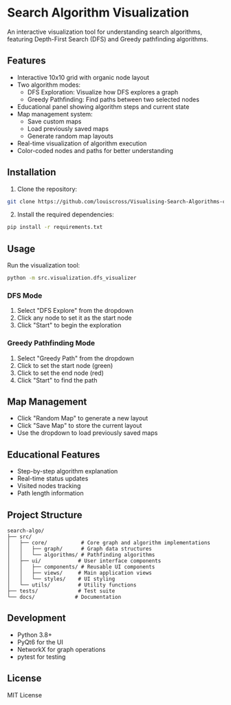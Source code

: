 # Search Algorithm Visualization

An interactive visualization tool for understanding search algorithms, featuring Depth-First Search (DFS) and Greedy pathfinding algorithms.

## Features

- Interactive 10x10 grid with organic node layout
- Two algorithm modes:
  - DFS Exploration: Visualize how DFS explores a graph
  - Greedy Pathfinding: Find paths between two selected nodes
- Educational panel showing algorithm steps and current state
- Map management system:
  - Save custom maps
  - Load previously saved maps
  - Generate random map layouts
- Real-time visualization of algorithm execution
- Color-coded nodes and paths for better understanding

## Installation

1. Clone the repository:
```bash
git clone https://github.com/louiscross/Visualising-Search-Algorithms-continued.git
```

2. Install the required dependencies:
```bash
pip install -r requirements.txt
```

## Usage

Run the visualization tool:
```bash
python -m src.visualization.dfs_visualizer
```

### DFS Mode
1. Select "DFS Explore" from the dropdown
2. Click any node to set it as the start node
3. Click "Start" to begin the exploration

### Greedy Pathfinding Mode
1. Select "Greedy Path" from the dropdown
2. Click to set the start node (green)
3. Click to set the end node (red)
4. Click "Start" to find the path

## Map Management
- Click "Random Map" to generate a new layout
- Click "Save Map" to store the current layout
- Use the dropdown to load previously saved maps

## Educational Features
- Step-by-step algorithm explanation
- Real-time status updates
- Visited nodes tracking
- Path length information

## Project Structure

```
search-algo/
├── src/
│   ├── core/           # Core graph and algorithm implementations
│   │   ├── graph/      # Graph data structures
│   │   └── algorithms/ # Pathfinding algorithms
│   ├── ui/            # User interface components
│   │   ├── components/ # Reusable UI components
│   │   ├── views/     # Main application views
│   │   └── styles/    # UI styling
│   └── utils/         # Utility functions
├── tests/             # Test suite
└── docs/             # Documentation
```

## Development

- Python 3.8+
- PyQt6 for the UI
- NetworkX for graph operations
- pytest for testing

## License

MIT License
